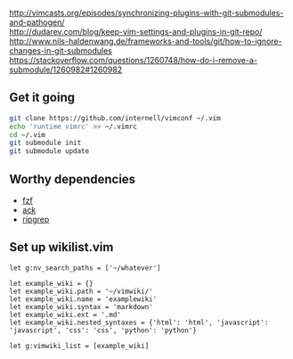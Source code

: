 
http://vimcasts.org/episodes/synchronizing-plugins-with-git-submodules-and-pathogen/  
http://dudarev.com/blog/keep-vim-settings-and-plugins-in-git-repo/  
http://www.nils-haldenwang.de/frameworks-and-tools/git/how-to-ignore-changes-in-git-submodules
https://stackoverflow.com/questions/1260748/how-do-i-remove-a-submodule/1260982#1260982

## Get it going

```bash
git clone https://github.com/internell/vimconf ~/.vim
echo 'runtime vimrc' >> ~/.vimrc
cd ~/.vim
git submodule init
git submodule update
```

## Worthy dependencies

- [fzf](https://github.com/junegunn/fzf#installation)
- [ack](https://beyondgrep.com/install/)
- [ripgrep](https://github.com/BurntSushi/ripgrep#installation)


## Set up wikilist.vim

```vim
let g:nv_search_paths = ['~/whatever']

let example_wiki = {}
let example_wiki.path = '~/vimwiki/'
let example_wiki.name = 'examplewiki'
let example_wiki.syntax = 'markdown'
let example_wiki.ext = '.md'
let example_wiki.nested_syntaxes = {'html': 'html', 'javascript': 'javascript', 'css': 'css', 'python': 'python'}

let g:vimwiki_list = [example_wiki]
```
